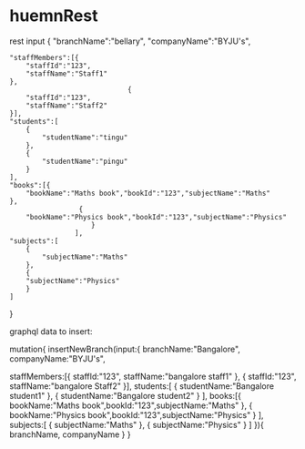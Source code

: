 # huemnRest

rest input
{
"branchName":"bellary",
	"companyName":"BYJU's",
	
	"staffMembers":[{
		"staffId":"123",
		"staffName":"Staff1"
	},
								 {
		"staffId":"123",
		"staffName":"Staff2"
	}],
	"students":[
		{
			"studentName":"tingu"
		},
		{
			"studentName":"pingu"
		}
	],
	"books":[{
		"bookName":"Maths book","bookId":"123","subjectName":"Maths"
	},
					 {
		"bookName":"Physics book","bookId":"123","subjectName":"Physics"
					 	}
					],
	"subjects":[
		{
			"subjectName":"Maths"
		},
		{
		"subjectName":"Physics"
		}
	]
	
}

graphql data to insert:

mutation{
	insertNewBranch(input:{ branchName:"Bangalore", companyName:"BYJU's",

staffMembers:[{
	staffId:"123",
	staffName:"bangalore staff1"
},
							 {
	staffId:"123",
	staffName:"bangalore Staff2"
}],
students:[
	{
		studentName:"Bangalore student1"
	},
	{
		studentName:"Bangalore student2"
	}
],
books:[{
	bookName:"Maths book",bookId:"123",subjectName:"Maths"
},
				 {
	bookName:"Physics book",bookId:"123",subjectName:"Physics"
				 	}
				],
subjects:[
	{
		subjectName:"Maths"
	},
	{
	subjectName:"Physics"
	}
]
  }){
		branchName,
    companyName
  }
}
